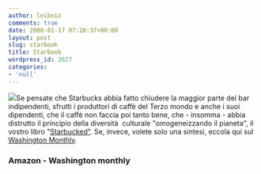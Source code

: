 ```yaml
---
author: leibniz
comments: true
date: 2008-01-17 07:20:37+00:00
layout: post
slug: starbook
title: Starbook
wordpress_id: 2627
categories:
- 'null'
---
```


![](http://cdn.overstock.com/images/products/muze/books/9780316013482.jpg)Se pensate che Starbucks abbia fatto chiudere la maggior parte dei bar indipendenti, sfrutti i produttori di caffè del Terzo mondo e anche i suoi dipendenti, che il caffè non faccia poi tanto bene, che - insomma - abbia distrutto il principio della diversità  culturale "omogeneizzando il pianeta", il vostro libro "[Starbucked"](http://www.amazon.com/Starbucked-Double-Caffeine-Commerce-Culture/dp/031601348X). Se, invece, volete solo una sintesi, eccola qui sul [Washington Monthly](http://www2.washingtonmonthly.com/features/2007/0712.taussig.html).


### Amazon - Washington monthly
